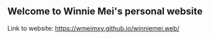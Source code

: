 ## Welcome to Winnie Mei's personal website

Link to website: https://wmeimxy.github.io/winniemei.web/

